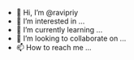 - 👋 Hi, I’m @ravipriy
- 👀 I’m interested in ...
- 🌱 I’m currently learning ...
- 💞️ I’m looking to collaborate on ...
- 📫 How to reach me ...

<!---
ravipriy/ravipriy is a ✨ special ✨ repository because its `README.md` (this file) appears on your GitHub profile.
You can click the Preview link to take a look at your changes.
--->
